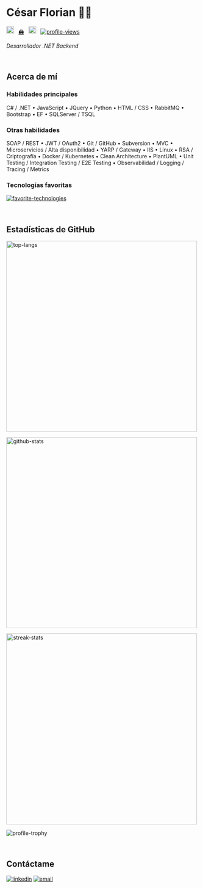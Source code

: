 # César Florian 👨‍💻

<a href="https://www.linkedin.com/in/cesar-florian"><img src="https://www.vectorlogo.zone/logos/linkedin/linkedin-icon.svg" width="20px" alt="linkedin"></a> &nbsp;
<a href="https://rxresu.me/cesar-florian/cv">🖨️</a> &nbsp;
<a href="mailto:ce.florian.27@gmail.com"><img src="https://www.vectorlogo.zone/logos/gmail/gmail-icon.svg" width="20px" alt="email"></a> &nbsp;
<a href="#"><img src="https://komarev.com/ghpvc/?username=cesar-florian&color=0366d6&style=flat&label=Vistas" alt="profile-views"></a>

*Desarrollador .NET Backend*

<!--
![](https://visitor-badge.laobi.icu/badge?page_id=cesar-florian.cesar-florian&label=Visitantes)
-->

<br>

## Acerca de mí

### Habilidades principales
C# / .NET • JavaScript • JQuery • Python • HTML / CSS • RabbitMQ • Bootstrap • EF • SQLServer / TSQL

### Otras habilidades
SOAP / REST • JWT / OAuth2 • Git / GitHub • Subversion • MVC • Microservicios / Alta disponibilidad • YARP / Gateway • IIS • Linux • RSA / Criptografía • Docker / Kubernetes • Clean Architecture • PlantUML • Unit Testing / Integration Testing / E2E Testing • Observabilidad / Logging / Tracing / Metrics

### Tecnologías favoritas

[![favorite-technologies](https://skillicons.dev/icons?i=cs,dotnet)](#)

<br>

## Estadísticas de GitHub

<!--<p align="center"><img src="https://github-readme-stats.vercel.app/api/top-langs/?username=cesar-florian&langs_count=10&show_icons=true&layout=pie&theme=transparent&locale=es" alt="top-langs" /></p>-->

<p align="left"><img src="https://github-readme-stats.vercel.app/api/top-langs/?username=cesar-florian&langs_count=10&show_icons=true&layout=compact&theme=transparent&locale=es&card_width=500" width="500px" alt="top-langs" /></p>

<p align="left"><img src="https://github-readme-stats.vercel.app/api?username=cesar-florian&hide=contribs,prs&show_icons=true&theme=transparent&locale=es" width="500px" alt="github-stats" /></p>

<p align="left"><img src="https://github-readme-streak-stats.herokuapp.com/?user=cesar-florian&theme=transparent&locale=es" width="500px" alt="streak-stats" /></p>

<p align="left"><img src="https://github-profile-trophy.vercel.app/?username=cesar-florian&title=Experience,Commits,Repositories,Stars&margin-w=10&no-bg=true" alt="profile-trophy" /></p>

<br>

## Contáctame

<a href="https://www.linkedin.com/in/cesar-florian" target="_blank"><img alt="linkedin" src="https://img.shields.io/badge/LinkedIn-cesar--florian-blue?style=flat&logo=linkedin"></a>
<a href="mailto:ce.florian.27@gmail.com"><img alt="email" src="https://img.shields.io/badge/Email-ce.florian.27@gmail.com-blue?style=flat&logo=gmail"></a>


